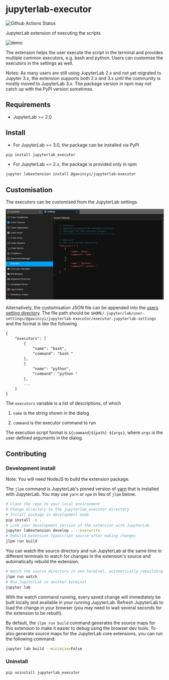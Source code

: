 # jupyterlab-executor

![Github Actions Status](https://github.com/gavincyi/jupyterlab-executor/workflows/Build/badge.svg)

JupyterLab extension of executing the scripts

![demo](doc/README/demo.gif)

The extension helps the user execute the script in the terminal and provides
multiple common executors, e.g. bash and python. Users can customise the
executors in the settings as well.

Notes: As many users are still using JupyterLab 2.x and not yet migrated 
to Jupyter 3.x, the extension supports both 2.x and 3.x until the community
is mostly moved to JupyterLab 3.x. The package version in npm may not catch
up with the PyPI version sometimes.

## Requirements

* JupyterLab >= 2.0

## Install

* For JupyterLab >= 3.0, the package can be installed via PyPI

```bash
pip install jupyterlab_executor
```

* For JupyterLab == 2.x, the package is provided only in npm

```bash
jupyter labextension install @gavincyi/jupyterlab-executor
```

## Customisation

The executors can be customised from the JupyterLab settings.

![Customisation settings](doc/README/customisation-settings.png)

Alternatively, the customisation JSON file can be appended into the
[users setting directory](https://jupyterlab.readthedocs.io/en/stable/user/directories.html?highlight=%22jupyterlab-settings%22#jupyterlab-user-settings-directory).
The file path should be 
`$HOME/.jupyter/lab/user-settings/@gavincyi/jupyterlab-executor/executor.jupyterlab-settings` 
and the format is like the following

```
{
    "executors": [
        {
            "name": "bash",
            "command": "bash "
        },
        {
            "name": "python",
            "command": "python "
        },
        ...
    ]
}
```

The `executors` variable is a list of descriptions, of which

1. `name` is the string shown in the dialog

2. `command` is the executor command to run

The execution script format is `${command}${path} ${args}`, where
`args` is the user defined arguments in the dialog.

## Contributing

### Development install

Note: You will need NodeJS to build the extension package.

The `jlpm` command is JupyterLab's pinned version of
[yarn](https://yarnpkg.com/) that is installed with JupyterLab. You may use
`yarn` or `npm` in lieu of `jlpm` below.

```bash
# Clone the repo to your local environment
# Change directory to the jupyterlab_executor directory
# Install package in development mode
pip install -e .
# Link your development version of the extension with JupyterLab
jupyter labextension develop . --overwrite
# Rebuild extension Typescript source after making changes
jlpm run build
```

You can watch the source directory and run JupyterLab at the same time in different terminals to watch for changes in the extension's source and automatically rebuild the extension.

```bash
# Watch the source directory in one terminal, automatically rebuilding when needed
jlpm run watch
# Run JupyterLab in another terminal
jupyter lab
```

With the watch command running, every saved change will immediately be built locally and available in your running JupyterLab. Refresh JupyterLab to load the change in your browser (you may need to wait several seconds for the extension to be rebuilt).

By default, the `jlpm run build` command generates the source maps for this extension to make it easier to debug using the browser dev tools. To also generate source maps for the JupyterLab core extensions, you can run the following command:

```bash
jupyter lab build --minimize=False
```

### Uninstall

```bash
pip uninstall jupyterlab_executor
```
